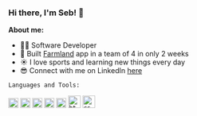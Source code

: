 ### Hi there, I'm Seb! 👋

**About me:**
- 👨‍💻 Software Developer
- 🎯 Built [Farmland](https://github.com/sebasfourn/farmland/) app in a team of 4 in only 2 weeks
- ☀️ I love sports and learning new things every day
- 😎 Connect with me on LinkedIn [here](https://www.linkedin.com/in/sebasfourn/)

`Languages and Tools:`

<code><img height="20" alt="javascript" src="https://raw.githubusercontent.com/get-icon/geticon/master/icons/c-sharp.svg"></code>
<code><img height="20" alt="ruby" src="https://raw.githubusercontent.com/get-icon/geticon/master/icons/ruby.svg"></code>
<code><img height="20" alt="rails" src="https://raw.githubusercontent.com/get-icon/geticon/master/icons/rails.svg"></code>
<code><img height="20" alt="sql" src="https://raw.githubusercontent.com/get-icon/geticon/master/icons/postgresql.svg"></code>
<code><img height="20" alt="javascript" src="https://raw.githubusercontent.com/get-icon/geticon/master/icons/javascript.svg"></code>
<code><img height="25" alt="html" src="https://raw.githubusercontent.com/get-icon/geticon/master/icons/html-5.svg"></code>
<code><img height="25" alt="css" src="https://raw.githubusercontent.com/get-icon/geticon/master/icons/css-3.svg"></code>
